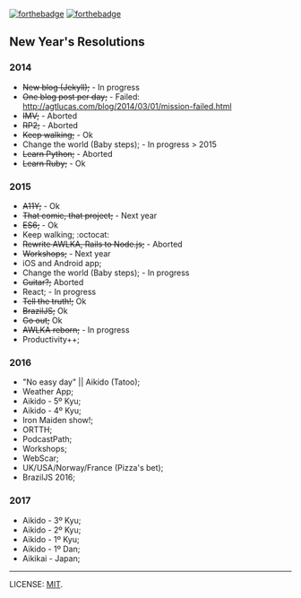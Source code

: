 [![forthebadge](http://forthebadge.com/images/badges/uses-badges.svg)](http://forthebadge.com) [![forthebadge](http://forthebadge.com/images/badges/uses-git.svg)](http://forthebadge.com)

## New Year's Resolutions

### 2014

* ~~New blog (Jekyll);~~ - In progress
* ~~One blog post per day;~~ - Failed: http://agtlucas.com/blog/2014/03/01/mission-failed.html
* ~~IMV;~~ - Aborted
* ~~RP2;~~ - Aborted
* ~~Keep walking;~~ - Ok
* Change the world (Baby steps); - In progress > 2015
* ~~Learn Python;~~ - Aborted
* ~~Learn Ruby;~~ - Ok

### 2015

* ~~A11Y;~~ - Ok
* ~~That comic, that project;~~ - Next year
* ~~ES6;~~ - Ok
* Keep walking; :octocat:
* ~~Rewrite AWLKA, Rails to Node.js;~~ - Aborted
* ~~Workshops;~~ - Next year
* iOS and Android app;
* Change the world (Baby steps); - In progress
* ~~Guitar?;~~ Aborted
* React; - In progress
* ~~Tell the truth!;~~ Ok
* ~~BrazilJS;~~ Ok
* ~~Go out;~~ Ok
* ~~AWLKA reborn;~~ - In progress
* Productivity++;

### 2016

* "No easy day" || Aikido (Tatoo);
* Weather App;
* Aikido - 5º Kyu;
* Aikido - 4º Kyu;
* Iron Maiden show!;
* ORTTH;
* PodcastPath;
* Workshops;
* WebScar;
* UK/USA/Norway/France (Pizza's bet);
* BrazilJS 2016;

### 2017

* Aikido - 3º Kyu;
* Aikido - 2º Kyu;
* Aikido - 1º Kyu;
* Aikido - 1º Dan;
* Aikikai - Japan; 

---

LICENSE: [MIT](http://mit.lucas.ninja).
